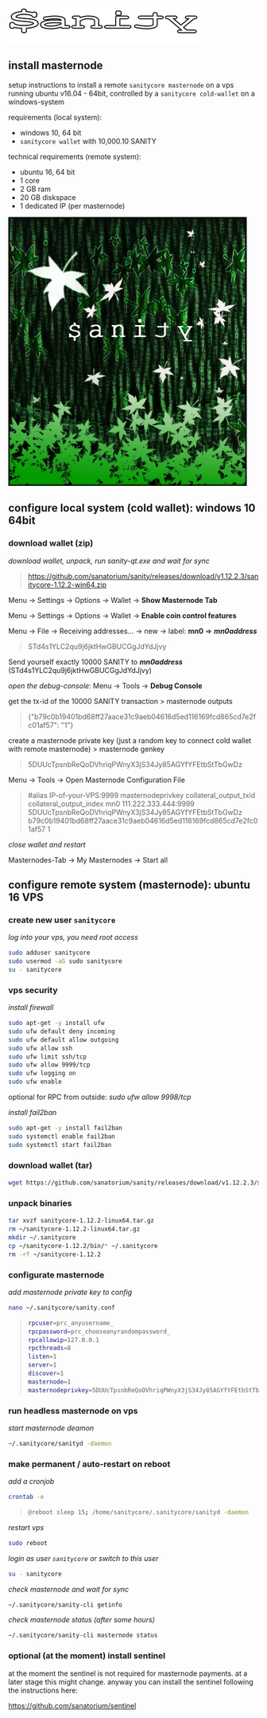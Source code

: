 ![GitHub Logo](images/sanity_logo_horizontal.png)

## install masternode

setup instructions to install a remote `sanitycore masternode` on a vps running ubuntu v16.04 - 64bit, controlled by a `sanitycore cold-wallet` on a windows-system

requirements (local system):
- windows 10, 64 bit
- `sanitycore wallet` with 10,000.10 SANITY

technical requirements (remote system):
- ubuntu 16, 64 bit
- 1 core
- 2 GB ram
- 20 GB diskspace
- 1 dedicated IP (per masternode)

![GitHub Logo](images/splash.png)


## configure local system (cold wallet): windows 10 64bit

### download wallet (zip)

*download wallet, unpack, run sanity-qt.exe and wait for sync*

>https://github.com/sanatorium/sanity/releases/download/v1.12.2.3/sanitycore-1.12.2-win64.zip

Menu -> Settings -> Options -> Wallet -> __Show Masternode Tab__

Menu -> Settings -> Options -> Wallet -> __Enable coin control features__

Menu -> File -> Receiving addresses... -> new -> label: **mn0** => _**mn0address**_

>STd4s1YLC2qu9j6jktHwGBUCGgJdYdJjvy

Send yourself exactly 10000 SANITY to _**mn0address**_ (STd4s1YLC2qu9j6jktHwGBUCGgJdYdJjvy)

*open the debug-console*: Menu -> Tools -> __Debug Console__

get the tx-id of the 10000 SANITY transaction
    > masternode outputs

>{"b79c0b19401bd68ff27aace31c9aeb04616d5ed116169fcd865cd7e2fc01af57": "1"}

create a masternode private key (just a random key to connect cold wallet with remote masternode)
    > masternode genkey

>5DUUcTpsnbReQoDVhriqPWnyX3jS34Jy85AGYfYFEtbStTbGwDz

Menu -> Tools -> Open Masternode Configuration File
> #alias IP-of-your-VPS:9999 masternodeprivkey collateral_output_txid collateral_output_index
> mn0 111.222.333.444:9999 5DUUcTpsnbReQoDVhriqPWnyX3jS34Jy85AGYfYFEtbStTbGwDz b79c0b19401bd68ff27aace31c9aeb04616d5ed116169fcd865cd7e2fc01af57 1

*close wallet and restart*

Masternodes-Tab -> My Masternodes -> Start all


## configure remote system (masternode): ubuntu 16 VPS

### create new user `sanitycore`

*log into your vps, you need root access*

```bash
sudo adduser sanitycore
sudo usermod -aG sudo sanitycore
su - sanitycore
```

### vps security

*install firewall*
```bash
sudo apt-get -y install ufw
sudo ufw default deny incoming
sudo ufw default allow outgoing
sudo ufw allow ssh
sudo ufw limit ssh/tcp
sudo ufw allow 9999/tcp
sudo ufw logging on
sudo ufw enable
```

optional for RPC from outside: *sudo ufw allow 9998/tcp*


*install fail2ban*
```bash
sudo apt-get -y install fail2ban
sudo systemctl enable fail2ban
sudo systemctl start fail2ban
```

### download wallet (tar)

```bash
wget https://github.com/sanatorium/sanity/releases/download/v1.12.2.3/sanitycore-1.12.2-linux64.tar.gz
```

### unpack binaries

```bash
tar xvzf sanitycore-1.12.2-linux64.tar.gz
rm ~/sanitycore-1.12.2-linux64.tar.gz
mkdir ~/.sanitycore
cp ~/sanitycore-1.12.2/bin/* ~/.sanitycore
rm -rf ~/sanitycore-1.12.2
```

### configurate masternode

*add masternode private key to config*
```bash
nano ~/.sanitycore/sanity.conf
```
>```bash
>rpcuser=prc_anyusername_
>rpcpassword=prc_chooseanyrandompassword_
>rpcallowip=127.0.0.1
>rpcthreads=8
>listen=1
>server=1
>discover=1
>masternode=1
>masternodeprivkey=5DUUcTpsnbReQoDVhriqPWnyX3jS34Jy85AGYfYFEtbStTbGwDz
>```

### run headless masternode on vps

*start masternode deamon*
```bash
~/.sanitycore/sanityd -daemon
```


### make permanent / auto-restart on reboot

*add a cronjob*
```bash
crontab -e
```
>```bash
>@reboot sleep 15; /home/sanitycore/.sanitycore/sanityd -daemon
>```


*restart vps*
```bash
sudo reboot
```

*login as user `sanitycore` or switch to this user*
```bash
su - sanitycore
```

*check masternode and wait for sync*
```bash
~/.sanitycore/sanity-cli getinfo
```

*check masternode status (after some hours)*
```bash
~/.sanitycore/sanity-cli masternode status
```

### optional (at the moment) install sentinel

at the moment the sentinel is not required for masternode payments.
at a later stage this might change.
anyway you can install the sentinel following the instructions here:

https://github.com/sanatorium/sentinel
